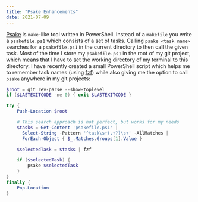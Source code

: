 ```yaml
---
title: "Psake Enhancements"
date: 2021-07-09
---
```


[Psake][psake] is `make`-like tool written in PowerShell. Instead of a
`makefile` you write a `psakefile.ps1` which consists of a set of tasks. Calling
`psake <task name>` searches for a `psakefile.ps1` in the current directory to
then call the given task. Most of the time I store my `psakefile.ps1` in the
root of my git project, which means that I have to set the working directory of
my terminal to this directory. I have recently created a small PowerShell script
which helps me to remember task names (using [fzf][fzf]) while also giving me
the option to call `psake` anywhere in my git projects:

``` powershell
$root = git rev-parse --show-toplevel
if ($LASTEXITCODE -ne 0) { exit $LASTEXITCODE }

try {
    Push-Location $root

    # This search approach is not perfect, but works for my needs
    $tasks = Get-Content 'psakefile.ps1' |
      Select-String -Pattern '^task\s+(.+?)\s+' -AllMatches |
      ForEach-Object { $_.Matches.Groups[1].Value }

    $selectedTask = $tasks | fzf

    if ($selectedTask) {
        psake $selectedTask
    }
}
finally {
    Pop-Location
}
```

[psake]: https://github.com/psake/psake
[fzf]: https://github.com/junegunn/fzf
